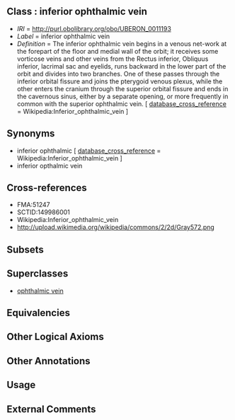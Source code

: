 
## Class : inferior ophthalmic vein

 * *IRI* = http://purl.obolibrary.org/obo/UBERON_0011193
 * *Label* = inferior ophthalmic vein
 * *Definition* = The inferior ophthalmic vein begins in a venous net-work at the forepart of the floor and medial wall of the orbit; it receives some vorticose veins and other veins from the Rectus inferior, Obliquus inferior, lacrimal sac and eyelids, runs backward in the lower part of the orbit and divides into two branches. One of these passes through the inferior orbital fissure and joins the pterygoid venous plexus, while the other enters the cranium through the superior orbital fissure and ends in the cavernous sinus, either by a separate opening, or more frequently in common with the superior ophthalmic vein. [ [database_cross_reference](../../ef/oboInOwl#hasDbXref.md) = Wikipedia:Inferior_ophthalmic_vein ]

## Synonyms

 * inferior ophthalmic [ [database_cross_reference](../../ef/oboInOwl#hasDbXref.md) = Wikipedia:Inferior_ophthalmic_vein ]
 * inferior opthalmic vein

## Cross-references

 * FMA:51247
 * SCTID:149986001
 * Wikipedia:Inferior_ophthalmic_vein
 * http://upload.wikimedia.org/wikipedia/commons/2/2d/Gray572.png

## Subsets


## Superclasses

 * [ophthalmic vein](../../UBERON/91/UBERON_0011191.md)

## Equivalencies


## Other Logical Axioms


## Other Annotations


## Usage


## External Comments

